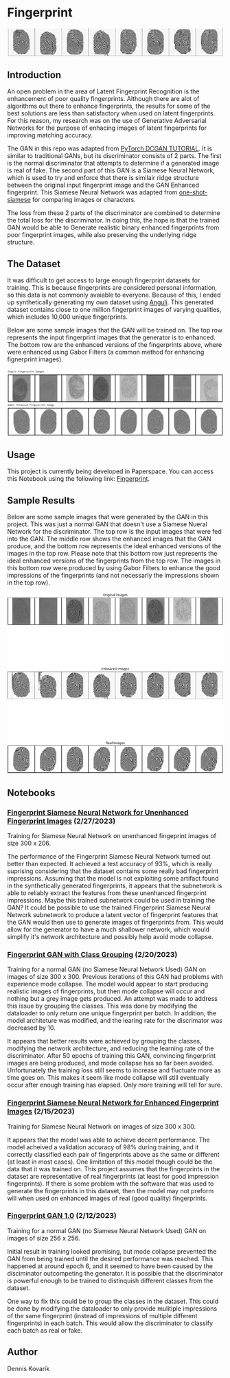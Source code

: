 # Fingerprint

![Sample Images](https://github.com/denkovarik/Fingerprint/blob/main/images/GAN%20Generated%20Images.PNG)

## Introduction
An open problem in the area of Latent Fingerprint Recognition is the enhancement of poor quality fingerprints. Although there are alot of algorithms out there to enhance fingerprints, the results for some of the best solutions are less than satisfactory when used on latent fingerprints. For this reason, my research was on the use of Generative Adversarial Networks for the purpose of enhacing images of latent fingerprints for improving matching accuracy.

The GAN in this repo was adapted from [PyTorch DCGAN TUTORIAL](https://pytorch.org/tutorials/beginner/dcgan_faces_tutorial.html). It is similar to traditional GANs, but its discriminator consists of 2 parts. The first is the normal discriminator that attempts to determine if a generated image is real of fake. The second part of this GAN is a Siamese Neural Network, which is used to try and enforce that there is similair ridge structure between the original input fingerprint image and the GAN Enhanced fingerprint. This Siamese Neural Network was adapted from [one-shot-siamese](https://github.com/kevinzakka/one-shot-siamese) for comparing images or characters.

The loss from these 2 parts of the discriminator are combined to determine the total loss for the discriminator. In doing this, the hope is that the trained GAN would be able to Generate realistic binary enhanced fingerprints from poor fingerprint images, while also preserving the underlying ridge structure.

## The Dataset
It was difficult to get access to large enough fingerprint datasets for training. This is because fingerprints are considered personal information, so this data is not commonly avaiable to everyone. Because of this, I ended up synthetically generating my own dataset using [Anguli](https://dsl.cds.iisc.ac.in/projects/Anguli/). This generated dataset contains close to one million fingerprint images of varying qualities, which includes 10,000 unique fingerprints. 

Below are some sample images that the GAN will be trained on. The top row represents the input fingerprint images that the generator is to enhanced. The bottom row are the enhanced versions of the fingerprints above, where were enhanced using Gabor Filters (a common method for enhancing fignerprint images).

![Sample Images](https://github.com/denkovarik/Fingerprint/blob/main/images/datasetSample.PNG)

## Usage
This project is currently being developed in Paperspace. You can access this Notebook using the following link: [Fingerprint](https://console.paperspace.com/denkovarik123/notebook/r8krvughxoashik).

## Sample Results 
Below are some sample images that were generated by the GAN in this project. This was just a normal GAN that doesn't use a Siamese Nueral Network for the discriminator. The top row is the input images that were fed into the GAN. The middle row shows the enhanced images that the GAN produce, and the bottom row represents the ideal enhanced versions of the images in the top row. Please note that this bottom row just represents the ideal enhanced versions of the fingerprints from the top row. The images in this bottom row were produced by using Gabor Filters to enhance the good impressions of the fingerprints (and not necessarly the impressions shown in the top row).

![Sample Results](https://github.com/denkovarik/Fingerprint/blob/main/images/generated%20fingerprints%20comp%2020230220.PNG)

## Notebooks

### [Fingerprint Siamese Neural Network for Unenhanced Fingerprint Images](https://denkovarik.github.io/Fingerprint/Experiments/Fingerprint%20Siamese%20Neural%20Network%2020230227.html) (2/27/2023)

Training for Siamese Neural Network on unenhanced fingeprint images of size 300 x 206.  

The performance of the Fingerprint Siamese Neural Network turned out better than expected. It achieved a test accuracy of 93%, which is really suprising considering that the dataset contains some really bad fingerprint impressions. Assuming that the model is not exploiting some artifact found in the synthetically generated fingerprints, it appears that the subnetwork is able to reliably extract the features from these unenhanced fingerprint impressions. Maybe this trained subnetwork could be used in training the GAN? It could be possible to use the trained Fingerprint Siamese Neural Network subnetwork to produce a latent vector of fingerprint features that the GAN would then use to generate images of fingerprints from. This would allow for the generator to have a much shallower network, which would simplify it's network architecture and possibly help avoid mode collapse.

### [Fingerprint GAN with Class Grouping](https://denkovarik.github.io/Fingerprint/Experiments/Fingerprint%20GAN_20230220.html) (2/20/2023)

Training for a normal GAN (no Siamese Neural Network Used) GAN on images of size 300 x 300. Previous iterations of this GAN had problems with experience mode collapse. The model would appear to start producing realistic images of fingerprints, but then mode collapse will occur and nothing but a grey image gets produced. An attempt was made to address this issue by grouping the classes. This was done by modifying the dataloader to only return one unique fingerprint per batch. In addition, the model architeture was modified, and the learing rate for the discrimator was decreased by 10. 

It appears that better results were achieved by grouping the classes, modifying the network architecture, and reducing the learning rate of the discriminator. After 50 epochs of training this GAN, convincing fingerprint images are being produced, and mode collapse has so far been avoided. Unfortunately the training loss still seems to increase and fluctuate more as time goes on. This makes it seem like mode collapse will still eventually occur after enough training has elapsed. Only more training will tell for sure.
 
### [Fingerprint Siamese Neural Network for Enhanced Fingerprint Images](https://denkovarik.github.io/Fingerprint/Experiments/Fingerprint%20Siamese%20Neural%20Network_20230215.html) (2/15/2023)

Training for Siamese Neural Network on images of size 300 x 300.  

It appears that the model was able to achieve decent performance. The model acheived a validation accuracy of 98% during training, and it correctly classified each pair of fingerprints above as the same or different (at least in most cases). One limitation of this model though could be the data that it was trained on. This project assumes that the fingerprints in the dataset are representative of real fingerprints (at least for good impression fingerprints). If there is some problem with the software that was used to generate the fingerprints in this dataset, then the model may not preform will when used on enhanced images of real (good quality) fingerprints.

### [Fingerprint GAN 1.0](https://denkovarik.github.io/Fingerprint/Experiments/Fingerprint%20GAN_20230212.html) (2/12/2023)

Training for a normal GAN (no Siamese Neural Network Used) GAN on images of size 256 x 256.   

Initial result in training looked promising, but mode collapse prevented the GAN from being trained until the desired performance was reached. This happened at around epoch 6, and it seemed to have been caused by the disciminator outcompeting the generator. It is possible that the discriminator is powerful enough to be trained to distinquish different classes from the dataset.  

One way to fix this could be to group the classes in the dataset. This could be done by modifying the dataloader to only provide mulitiple impressions of the same fingerprint (instead of impressions of multiple different fingerprints) in each batch. This would allow the discriminator to classify each batch as real or fake. 

## Author
Dennis Kovarik
